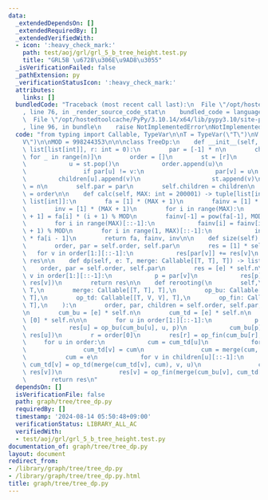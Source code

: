 ```yaml
---
data:
  _extendedDependsOn: []
  _extendedRequiredBy: []
  _extendedVerifiedWith:
  - icon: ':heavy_check_mark:'
    path: test/aoj/grl/grl_5_b_tree_height.test.py
    title: "GRL5B \u6728\u306E\u9AD8\u3055"
  _isVerificationFailed: false
  _pathExtension: py
  _verificationStatusIcon: ':heavy_check_mark:'
  attributes:
    links: []
  bundledCode: "Traceback (most recent call last):\n  File \"/opt/hostedtoolcache/PyPy/3.10.14/x64/lib/pypy3.10/site-packages/onlinejudge_verify/documentation/build.py\"\
    , line 76, in _render_source_code_stat\n    bundled_code = language.bundle(\n\
    \  File \"/opt/hostedtoolcache/PyPy/3.10.14/x64/lib/pypy3.10/site-packages/onlinejudge_verify/languages/python.py\"\
    , line 96, in bundle\n    raise NotImplementedError\nNotImplementedError\n"
  code: "from typing import Callable, TypeVar\n\nT = TypeVar(\"T\")\nV = TypeVar(\"\
    V\")\n\nMOD = 998244353\n\n\nclass TreeDp:\n    def __init__(self, n: int, adj:\
    \ list[list[int]], r: int = 0):\n        par = [-1] * n\n        children = [[]\
    \ for _ in range(n)]\n        order = []\n        st = [r]\n        while st:\n\
    \            u = st.pop()\n            order.append(u)\n            for v in adj[u]:\n\
    \                if par[u] != v:\n                    par[v] = u\n           \
    \         children[u].append(v)\n                    st.append(v)\n        self.n\
    \ = n\n        self.par = par\n        self.children = children\n        self.order\
    \ = order\n\n    def calc(self, MAX: int = 200001) -> tuple[list[int], list[int],\
    \ list[int]]:\n        fa = [1] * (MAX + 1)\n        fainv = [1] * (MAX + 1)\n\
    \        inv = [1] * (MAX + 1)\n        for i in range(MAX):\n            fa[i\
    \ + 1] = fa[i] * (i + 1) % MOD\n        fainv[-1] = pow(fa[-1], MOD - 2, MOD)\n\
    \        for i in range(MAX)[::-1]:\n            fainv[i] = fainv[i + 1] * (i\
    \ + 1) % MOD\n        for i in range(1, MAX)[::-1]:\n            inv[i] = fainv[i]\
    \ * fa[i - 1]\n        return fa, fainv, inv\n\n    def size(self) -> list[int]:\n\
    \        order, par = self.order, self.par\n        res = [1] * self.n\n     \
    \   for v in order[1:][::-1]:\n            res[par[v]] += res[v]\n        return\
    \ res\n\n    def dp(self, e: T, merge: Callable[[T, T], T]) -> list[T]:\n    \
    \    order, par = self.order, self.par\n        res = [e] * self.n\n        for\
    \ v in order[1:][::-1]:\n            p = par[v]\n            res[p] = merge(res[p],\
    \ res[v])\n        return res\n\n    def rerooting(\n        self,\n        e:\
    \ T,\n        merge: Callable[[T, T], T],\n        op_bu: Callable[[T, V, V],\
    \ T],\n        op_td: Callable[[T, V, V], T],\n        op_fin: Callable[[T, V],\
    \ T],\n    ):\n        order, par, children = self.order, self.par, self.children\n\
    \n        cum_bu = [e] * self.n\n        cum_td = [e] * self.n\n        res =\
    \ [0] * self.n\n\n        for u in order[1:][::-1]:\n            p = par[u]\n\
    \            res[u] = op_bu(cum_bu[u], u, p)\n            cum_bu[p] = merge(cum_bu[p],\
    \ res[u])\n        r = order[0]\n        res[r] = op_fin(cum_bu[r], r)\n\n   \
    \     for u in order:\n            cum = cum_td[u]\n            for v in children[u]:\n\
    \                cum_td[v] = cum\n                cum = merge(cum, res[v])\n \
    \           cum = e\n            for v in children[u][::-1]:\n               \
    \ cum_td[v] = op_td(merge(cum_td[v], cum), v, u)\n                cum = merge(cum,\
    \ res[v])\n                res[v] = op_fin(merge(cum_bu[v], cum_td[v]), v)\n \
    \       return res\n"
  dependsOn: []
  isVerificationFile: false
  path: graph/tree/tree_dp.py
  requiredBy: []
  timestamp: '2024-08-14 05:50:48+09:00'
  verificationStatus: LIBRARY_ALL_AC
  verifiedWith:
  - test/aoj/grl/grl_5_b_tree_height.test.py
documentation_of: graph/tree/tree_dp.py
layout: document
redirect_from:
- /library/graph/tree/tree_dp.py
- /library/graph/tree/tree_dp.py.html
title: graph/tree/tree_dp.py
---
```

